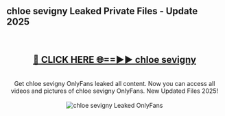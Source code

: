 <h2>chloe sevigny Leaked Private Files - Update 2025</h2>
<br>
<div align="center">
<h2><a href="https://cliphot.my.id/chloe_sevigny" rel="nofollow">🔴 CLICK HERE 🌐==►► chloe sevigny</a></h2>
<br>
Get chloe sevigny OnlyFans leaked all content. Now you can access all videos and pictures of chloe sevigny OnlyFans. New Updated Files 2025!
<br>
<br>
<a href="https://cliphot.my.id/chloe_sevigny" rel="nofollow" data-target="animated-image.originalLink"><img src="https://i.ibb.co.com/WyWwxjT/player-gif2.gif" alt="chloe sevigny Leaked OnlyFans" style="max-width: 100%; display: inline-block;" data-target="animated-image.originalImage"></a>
</div>
<br>